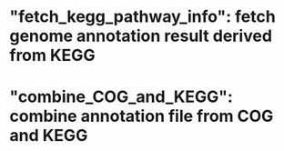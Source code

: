 # "fetch_kegg_pathway_info": fetch genome annotation result derived from KEGG

# "combine_COG_and_KEGG": combine annotation file from COG and KEGG
